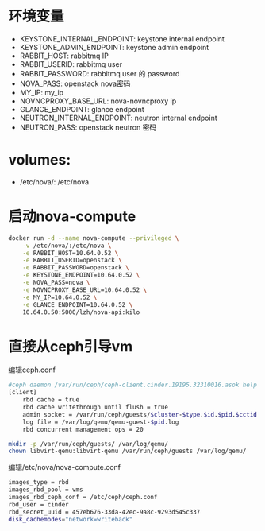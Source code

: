 # 环境变量
- KEYSTONE_INTERNAL_ENDPOINT: keystone internal endpoint
- KEYSTONE_ADMIN_ENDPOINT: keystone admin endpoint
- RABBIT_HOST: rabbitmq IP
- RABBIT_USERID: rabbitmq user
- RABBIT_PASSWORD: rabbitmq user 的 password
- NOVA_PASS: openstack nova密码
- MY_IP: my_ip
- NOVNCPROXY_BASE_URL: nova-novncproxy ip
- GLANCE_ENDPOINT: glance endpoint
- NEUTRON_INTERNAL_ENDPOINT: neutron internal endpoint
- NEUTRON_PASS: openstack neutron 密码

# volumes:
- /etc/nova/: /etc/nova

# 启动nova-compute
```bash
docker run -d --name nova-compute --privileged \
    -v /etc/nova/:/etc/nova \
    -e RABBIT_HOST=10.64.0.52 \
    -e RABBIT_USERID=openstack \
    -e RABBIT_PASSWORD=openstack \
    -e KEYSTONE_ENDPOINT=10.64.0.52 \
    -e NOVA_PASS=nova \
    -e NOVNCPROXY_BASE_URL=10.64.0.52 \
    -e MY_IP=10.64.0.52 \
    -e GLANCE_ENDPOINT=10.64.0.52 \
    10.64.0.50:5000/lzh/nova-api:kilo
```

# 直接从ceph引导vm
编辑ceph.conf
```bash
#ceph daemon /var/run/ceph/ceph-client.cinder.19195.32310016.asok help
[client]
    rbd cache = true
    rbd cache writethrough until flush = true
    admin socket = /var/run/ceph/guests/$cluster-$type.$id.$pid.$cctid.asok
    log file = /var/log/qemu/qemu-guest-$pid.log
    rbd concurrent management ops = 20

mkdir -p /var/run/ceph/guests/ /var/log/qemu/
chown libvirt-qemu:libvirt-qemu /var/run/ceph/guests /var/log/qemu/
```
编辑/etc/nova/nova-compute.conf
```bash
images_type = rbd
images_rbd_pool = vms
images_rbd_ceph_conf = /etc/ceph/ceph.conf
rbd_user = cinder
rbd_secret_uuid = 457eb676-33da-42ec-9a8c-9293d545c337
disk_cachemodes="network=writeback"
```